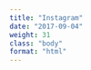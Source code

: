 ```yaml
---
title: "Instagram"
date: "2017-09-04"
weight: 31
class: "body"
format: "html"
---
```

<!-- LightWidget WIDGET <script src="//lightwidget.com/widgets/lightwidget.js"></script><iframe src="//lightwidget.com/widgets/a441fdccc5905db68f585c412c998804.html" scrolling="no" allowtransparency="true" class="lightwidget-widget" style="width: 100%; border: 0; overflow: hidden;"></iframe>-->
<div class="taggbox-container" style="width:100%;height:100%;overflow: auto;"><div class="taggbox-socialwall" data-wall-id="68570" view-url="https://widget.taggbox.com/68570"></div><script src="https://widget.taggbox.com/embed.min.js" type="text/javascript"></script></div>
